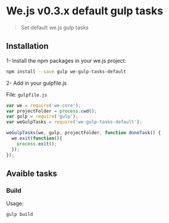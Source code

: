 # We.js v0.3.x default gulp tasks

> Set default we.js gulp tasks

## Installation

1- Install the npm packages in your we.js project:

```sh
npm install --save gulp we-gulp-tasks-default
```

2- Add in your gulpfile.js

File: `gulpfile.js`

```js
var we = require('we-core');
var projectFolder = process.cwd();
var gulp = require('gulp');
var weGulpTasks = require('we-gulp-tasks-default');

weGulpTasks(we, gulp, projectFolder, function doneTask() {
  we.exit(function(){
    process.exit();
  });
});
```


## Avaible tasks

### Build

Usage:
```sh
gulp build
```

